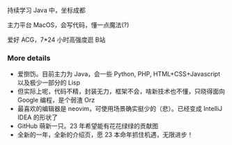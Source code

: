 持续学习 Java 中，坐标成都

主力平台 MacOS，会写代码，懂一点魔法(?)

爱好 ACG，7*24 小时高强度逛 B站

### More details

- 爱捯饬。目前主力为 Java，会一些 Python, PHP, HTML+CSS+Javascript 以及极少一部分的 Lisp
- 但实际上呢，代码不精，封装无力，框架不会，啥新技术也不懂，只晓得面向 Google 编程，是个弱渣 Orz
- 最喜欢的编辑器是 neovim，可使用场景确实挺少的（悲）。已经变成 IntelliJ IDEA 的形状了
- GitHub 萌新一只。23 年希望能有花花绿绿的贡献图
- 全新的一年，全新的介绍页，愿 23 本命年抓住机遇，无限进步！